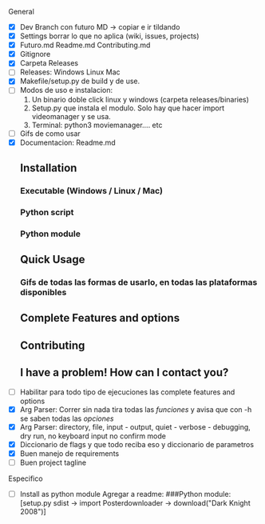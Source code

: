 General
- [X] Dev Branch con futuro MD -> copiar e ir tildando
- [X] Settings borrar lo que no aplica (wiki, issues, projects)
- [X] Futuro.md Readme.md Contributing.md
- [X] Gitignore
- [X] Carpeta Releases
- [ ] Releases: Windows Linux Mac
- [X] Makefile/setup.py de build y de use. 
- [ ] Modos de uso e instalacion: 
	1. Un binario doble click linux y windows (carpeta releases/binaries) 
	1. Setup.py que instala el modulo. Solo hay que hacer import videomanager y se usa. 
	1. Terminal: python3 moviemanager.... etc
- [ ] Gifs de como usar 
- [X] Documentacion: Readme.md
	## Installation 
	### Executable (Windows / Linux / Mac) 
	### Python script
	### Python module
	## Quick Usage
	### Gifs de todas las formas de usarlo, en todas las plataformas disponibles
	## Complete Features and options
	## Contributing
	## I have a problem! How can I contact you?
- [ ] Habilitar para todo tipo de ejecuciones las complete features and options
- [X] Arg Parser: Correr sin nada tira todas las _funciones_ y avisa que con -h se saben todas las _opciones_
- [X] Arg Parser: directory, file, input - output, quiet - verbose - debugging,  dry run, no keyboard input  no confirm mode
- [X] Diccionario de flags y que todo reciba eso y diccionario de parametros
- [X] Buen manejo de requirements
- [ ] Buen project tagline

Especifico

- [ ] Install as python module
	Agregar a readme:
	###Python module:
		[setup.py sdist -> import Posterdownloader -> download("Dark Knight 2008")]


